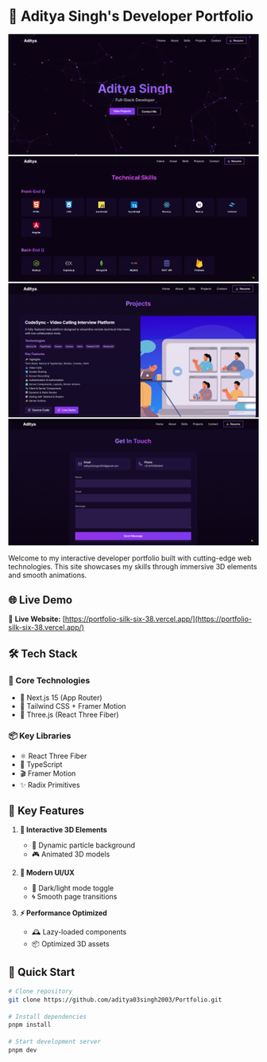 # 🚀 Aditya Singh's Developer Portfolio

![🏠 Homepage](public/screenshots/homepage.png)
![🛠️ Technical Skills](public/screenshots/skills.png)
![💻 Projects](public/screenshots/projects.png)
![👋 GetInTouch](public/screenshots/getintouch.png)

Welcome to my interactive developer portfolio built with cutting-edge web technologies. This site showcases my skills through immersive 3D elements and smooth animations.

## 🌐 Live Demo
🔗 **Live Website:** [https://portfolio-silk-six-38.vercel.app/](https://portfolio-silk-six-38.vercel.app/)

## 🛠️ Tech Stack
### 🧩 Core Technologies
- 🚀 Next.js 15 (App Router)
- 🍃 Tailwind CSS + Framer Motion
- 🧊 Three.js (React Three Fiber)

### 📦 Key Libraries
- ⚛️ React Three Fiber
- 🔵 TypeScript
- 🎬 Framer Motion
- ✨ Radix Primitives

## 📸 Key Features
1. **🌌 Interactive 3D Elements**
   - 🌠 Dynamic particle background
   - 🎮 Animated 3D models

2. **💎 Modern UI/UX**
   - 🌙 Dark/light mode toggle
   - 🌀 Smooth page transitions

3. **⚡ Performance Optimized**
   - 🕰️ Lazy-loaded components
   - 📦 Optimized 3D assets

## 🚀 Quick Start
```bash
# Clone repository
git clone https://github.com/aditya03singh2003/Portfolio.git

# Install dependencies
pnpm install

# Start development server
pnpm dev